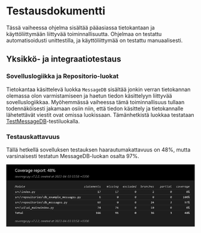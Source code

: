 # Testausdokumentti
Tässä vaiheessa ohjelma sisältää pääasiassa tietokantaan ja käyttöliittymään liittyvää toiminnallisuutta.
Ohjelmaa on testattu automatisoidusti unittestilla, ja käyttöliittymää on testattu manuaalisesti.

## Yksikkö- ja integraatiotestaus

### Sovelluslogiikka ja Repositorio-luokat
Tietokantaa käsittelevä luokka `MessageDB` sisältää jonkin verran tietokannan olemassa olon varmistamiseen ja haetun tiedon käsittelyyn liittyvää sovelluslogiikkaa. Myöhemmässä vaiheessa tämä toiminnallisuus tullaan todennäköisesti jakamaan osiin niin, että tiedon käsittely ja tietokannalle lähetettävät viestit ovat omissa luokissaan.
Tämänhetkistä luokkaa testataan [TestMessageDB](https://github.com/SaijaGit/ot-harjoitustyo/blob/main/BoringEmailGenerator/src/tests/test_db_messages.py)-testiluokalla. 

### Testauskattavuus

Tällä hetkellä sovelluksen testauksen haarautumakattavuus on 48%, mutta varsinaisesti testatun MessageDB-luokan osalta 97%.

![](./kuvat/Screenshot_%202023-04-03_at_04-01-02_Coverage%20report.png)

